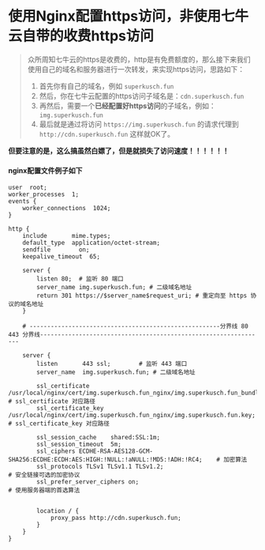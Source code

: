 # 使用Nginx配置https访问，非使用七牛云自带的收费https访问

> 众所周知七牛云的https是收费的，http是有免费额度的，那么接下来我们使用自己的域名和服务器进行一次转发，来实现https访问，思路如下：  
> 1. 首先你有自己的域名，例如 `superkusch.fun`  
> 2. 然后，你在七牛云配置的https访问子域名是：`cdn.superkusch.fun`  
> 3. 再然后，需要一个**已经配置好https访问**的子域名，例如：`img.superkusch.fun`  
> 4. 最后就是通过将访问 `https://img.superkusch.fun` 的请求代理到 `http://cdn.superkusch.fun` 这样就OK了。  

**但要注意的是，这么搞虽然白嫖了，但是就损失了访问速度！！！！！！**

#### nginx配置文件例子如下
```shell
user  root;
worker_processes  1;
events {
    worker_connections  1024;
}

http {
    include       mime.types;
    default_type  application/octet-stream;
    sendfile        on;
    keepalive_timeout  65;
    
    server {
        listen 80;  # 监听 80 端口
        server_name img.superkusch.fun; # 二级域名地址
        return 301 https://$server_name$request_uri; # 重定向至 https 协议的域名地址 
    }

    # ------------------------------------------------------分界线 80 443 分界线----------------------------------------------------------------

    server {
        listen       443 ssl;        # 监听 443 端口
        server_name  img.superkusch.fun; # 二级域名地址

        ssl_certificate      /usr/local/nginx/cert/img.superkusch.fun_nginx/img.superkusch.fun_bundle.crt;      # ssl_certificate 对应路径
        ssl_certificate_key  /usr/local/nginx/cert/img.superkusch.fun_nginx/img.superkusch.fun.key;             # ssl_certificate_key 对应路径

        ssl_session_cache    shared:SSL:1m;
        ssl_session_timeout  5m;
        ssl_ciphers ECDHE-RSA-AES128-GCM-SHA256:ECDHE:ECDH:AES:HIGH:!NULL:!aNULL:!MD5:!ADH:!RC4;    # 加密算法
        ssl_protocols TLSv1 TLSv1.1 TLSv1.2;                                                        # 安全链接可选的加密协议
        ssl_prefer_server_ciphers on;                                                               # 使用服务器端的首选算法

        
        location / {
            proxy_pass http://cdn.superkusch.fun;
        }
    }
}

```
